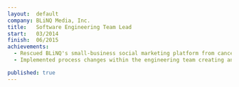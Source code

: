 ```yaml
---
layout:  default
company: BLiNQ Media, Inc.
title:   Software Engineering Team Lead
start:   03/2014
finish:  06/2015
achievements:
  - Rescued BLiNQ's small-business social marketing platform from cancelation by creating a small agile strike team and turning user adoption around by more than 50%
  - Implemented process changes within the engineering team creating an increase in producitivity that allowed the developement of new solution instead of constant maintenance

published: true
---
```

